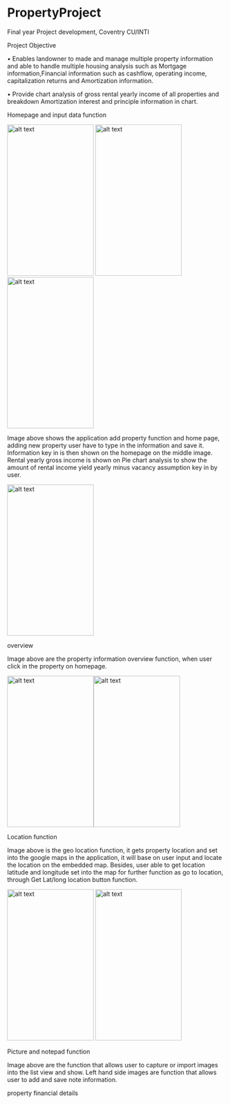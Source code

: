 # PropertyProject

Final year Project development, Coventry CU/INTI 

Project Objective 

•	Enables landowner to made and manage multiple property information and able to handle multiple housing analysis such as 
  Mortgage information,Financial information such as cashflow, operating income, capitalization returns and Amortization information. 
  
•	Provide chart analysis of gross rental yearly income of all properties and breakdown Amortization interest and principle information in chart.

Homepage and input data function

<img src="https://user-images.githubusercontent.com/43243626/116514531-bdd55880-a8fd-11eb-9842-ac49217024b5.png" alt="alt text" width="200" height="350"> <img src="https://user-images.githubusercontent.com/43243626/116514700-f5440500-a8fd-11eb-83f2-03d8a0e67794.png" alt="alt text" width="200" height="350"> <img src="https://user-images.githubusercontent.com/43243626/116514748-05f47b00-a8fe-11eb-9c4e-9bcbc53826be.png" alt="alt text" width="200" height="350"> 

Image above shows the application add property function and home page, adding new property user have to type in the information and save it. Information key in is then shown on the homepage on the middle image. Rental yearly gross income is shown on Pie chart analysis to show the amount of rental income yield yearly minus vacancy assumption key in by user.  


<img src="https://user-images.githubusercontent.com/43243626/116515506-f75a9380-a8fe-11eb-9613-9dac914fae6d.png" alt="alt text" width="200" height="350">

overview

Image above are the property information overview function, when user click in the property on homepage. 

<img src="https://user-images.githubusercontent.com/43243626/116515809-59b39400-a8ff-11eb-9ce1-598be52c9e4d.png" alt="alt text" width="200" height="350"><img src="https://user-images.githubusercontent.com/43243626/116516225-ef4f2380-a8ff-11eb-9d2d-92fbcf5defc9.png" alt="alt text" width="200" height="350">

Location function

Image above is the geo location function, it gets property location and set into the google maps in the application, it will base on user input and locate the location on the embedded map. Besides, user able to get location latitude and longitude set into the map for further function as go to location, through Get Lat/long location button function.

<img src="https://user-images.githubusercontent.com/43243626/116556003-90a19e00-a92f-11eb-98bb-a6d9b60818ab.png" alt="alt text" width="200" height="350"> <img src="https://user-images.githubusercontent.com/43243626/116556073-a911b880-a92f-11eb-9085-fc0a66d95d0a.png" alt="alt text" width="200" height="350">

Picture and notepad function

Image above are the function that allows user to capture or import images into the list view and show. Left hand side images are function that allows user to add and save note information.

property financial details
